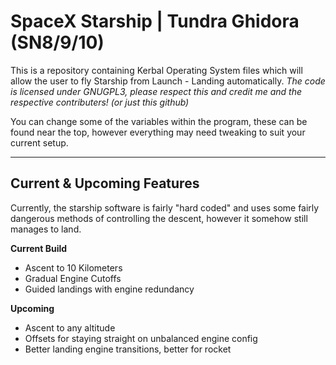 # SpaceX Starship | Tundra Ghidora (SN8/9/10)

This is a repository containing Kerbal Operating System files which will allow the user to fly Starship from Launch - Landing automatically.
*The code is licensed under GNUGPL3, please respect this and credit me and the respective contributers! (or just this github)*

You can change some of the variables within the program, these can be found near the top, however everything may need tweaking to suit your current setup.

***

## Current & Upcoming Features

Currently, the starship software is fairly "hard coded" and uses some fairly dangerous methods of controlling the descent, however it somehow still manages to land.

__Current Build__
- Ascent to 10 Kilometers 
- Gradual Engine Cutoffs
- Guided landings with engine redundancy

__Upcoming__
- Ascent to any altitude
- Offsets for staying straight on unbalanced engine config
- Better landing engine transitions, better for rocket
